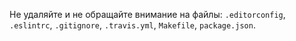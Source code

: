 
Не удаляйте и не обращайте внимание на файлы: `.editorconfig`, `.eslintrc`, `.gitignore`, `.travis.yml`, `Makefile`, `package.json`.

